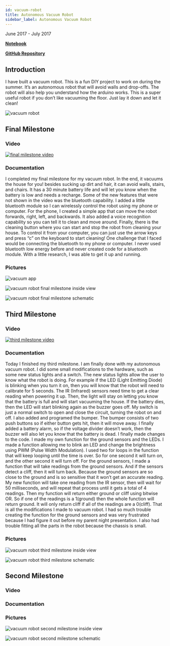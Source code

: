 ```yaml
---
id: vacuum-robot
title: Autonomous Vacuum Robot
sidebar_label: Autonomous Vacuum Robot
---
```


June 2017 - July 2017

**[Notebook](assets/robots/vacuum-robot/notebook.pdf)**

**[GitHub Repository](https://github.com/bandofpv/Vacuum_Robot)**

## Introduction

I have built a vacuum robot. This is a fun DIY project to work on during the summer. It’s an autonomous robot that will avoid walls and drop-offs. The robot will also help you understand how the arduino works. This is a super useful robot if you don’t like vacuuming the floor. Just lay it down and let it clean!

![vacuum robot](assets/robots/vacuum-robot/vacuum-robot-picture.jpg)

## Final Milestone

### Video

[![final milestone video](assets/robots/vacuum-robot/vacuum-robot-final-milestone-video.png)](https://www.youtube.com/watch?v=D1FHCfAPJcg)

### Documentation

I completed my final milestone for my vacuum robot. In the end, it vacuums the house for you! besides sucking up dirt and hair, it can avoid walls, stairs, and chairs. It has a 30 minute battery life and will let you know when the battery is low and needs a recharge. Some of the new features that were not shown in the video was the bluetooth capability. I added a little bluetooth module so I can wirelessly control the robot using my phone or computer. For the phone, I created a simple app that can move the robot forwards, right, left, and backwards. It also added a  voice recognition capability so you can tell it to clean and move around. Finally, there is the cleaning button where you can start and stop the robot from cleaning your house. To control it from your computer, you can just use the arrow keys and press “c” on the keyboard to start cleaning! One challenge that I faced would be connecting the bluetooth to my phone or computer. I never used bluetooth low energy before and never created code for a bluetooth module. With a little research, I was able to get it up and running.

### Pictures

![vacuum app](assets/robots/vacuum-robot/vacuum-robot-final-milestone-picture-1.png)

![vacuum robot final milestone inside view](assets/robots/vacuum-robot/vacuum-robot-final-milestone-picture-2.jpg)

![vacuum robot final milestone schematic](assets/robots/vacuum-robot/vacuum-robot-final-milestone-picture-3.jpg)

## Third Milestone

### Video

[![third milestone video](assets/robots/vacuum-robot/vacuum-robot-third-milestone-video.png)](https://www.youtube.com/watch?v=ThmuH1fsDFk)

### Documentation

Today I finished my third milestone. I am finally done with my autonomous vacuum robot. I did some small modifications to the hardware, such as some new status lights and a switch. The new status lights allow the user to know what the robot is doing. For example if the LED (Light Emitting Diode) is blinking when you turn it on, then you will know that the robot will need to calibrate for 5 seconds. The IR (Infrared) sensors need time to get a clear reading when powering it up. Then, the light will stay on letting you know that the battery is full and will start vacuuming the house. If the battery dies, then the LED will start blinking again as the buzzer goes off. My switch is just a normal switch to open and close the circuit, turning the robot on and off. I also added and programed the bumper. The bumper consists of two push buttons so if either button gets hit, then it will move away. I finally added a battery alarm, so if the voltage divider doesn’t work, then the buzzer will also let you know that the battery is dead. I finally made changes to the code. I made my own function for the ground sensors and the LEDs. I made a function allowing me to blink an LED and change the brightness using PWM (Pulse Width Modulation). I used two for loops in the function that will keep looping until the time is over. So for one second it will turn on, and the other second it will turn off. For the ground sensors, I made a function that will take readings from the ground sensors. And if the sensors detect a cliff, then it will turn back. Because the ground sensors are so close to the ground and is so sensitive that it won’t get an accurate reading.  My new function will take one reading from the IR sensor, then will wait for 50 milliseconds, and will repeat that process until it gets a total of 4 readings. Then my function will return either ground or cliff using bitwise OR. So if one of the readings is a 1(ground) then the whole function will return ground. It will only return cliff if all of the readings are a 0(cliff). That is all the modifications I made to vacuum robot. I had so much trouble creating the function for the ground sensors and was very frustrated because I had figure it out before my parent night presentation. I also had trouble fitting all the parts in the robot because the chassis is small.

### Pictures

![vacuum robot third  milestone inside view](assets/robots/vacuum-robot/vacuum-robot-third-milestone-picture-1.jpg)

![vacuum robot third  milestone schematic](assets/robots/vacuum-robot/vacuum-robot-third-milestone-picture-2.jpg)

## Second Milestone

### Video

### Documentation

### Pictures

![vacuum robot second  milestone inside view](assets/robots/vacuum-robot/vacuum-robot-second-milestone-picture-1.jpg)

![vacuum robot second  milestone schematic](assets/robots/vacuum-robot/vacuum-robot-second-milestone-picture-2.jpg)